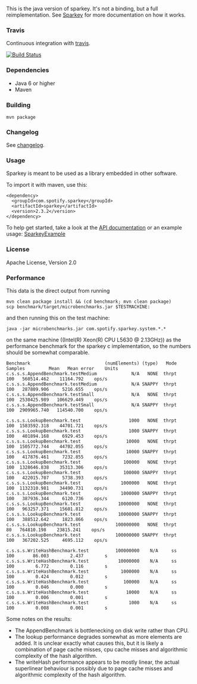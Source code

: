 This is the java version of sparkey. It's not a binding, but a full reimplementation.
See [Sparkey](http://github.com/spotify/sparkey) for more documentation on how it works.

### Travis
Continuous integration with [travis](https://travis-ci.org/spotify/sparkey-java).

[![Build Status](https://travis-ci.org/spotify/sparkey-java.svg?branch=master)](https://travis-ci.org/spotify/sparkey-java)

### Dependencies

* Java 6 or higher
* Maven

### Building

    mvn package

### Changelog
See [changelog](CHANGELOG.md).

### Usage

Sparkey is meant to be used as a library embedded in other software.

To import it with maven, use this:

    <dependency>
      <groupId>com.spotify.sparkey</groupId>
      <artifactId>sparkey</artifactId>
      <version>2.3.2</version>
    </dependency>

To help get started, take a look at the
[API documentation](http://spotify.github.io/sparkey-java/apidocs/2.0.0-SNAPSHOT/)
or an example usage: [SparkeyExample](src/test/java/com/spotify/sparkey/system/SparkeyExample.java)

### License

Apache License, Version 2.0

### Performance

This data is the direct output from running

    mvn clean package install && (cd benchmark; mvn clean package)
    scp benchmark/target/microbenchmarks.jar $TESTMACHINE:
    
and then running this on the test machine:

    java -jar microbenchmarks.jar com.spotify.sparkey.system.*.*

on the same machine ((Intel(R) Xeon(R) CPU L5630 @ 2.13GHz))
as the performance benchmark for the sparkey c implementation, so the numbers should
be somewhat comparable.

    Benchmark                            (numElements) (type)   Mode   Samples         Mean   Mean error    Units
    c.s.s.s.AppendBenchmark.testMedium             N/A   NONE  thrpt       100   560514.462    11164.792    ops/s
    c.s.s.s.AppendBenchmark.testMedium             N/A SNAPPY  thrpt       100   287809.906     5216.655    ops/s
    c.s.s.s.AppendBenchmark.testSmall              N/A   NONE  thrpt       100  2530425.989   106629.449    ops/s
    c.s.s.s.AppendBenchmark.testSmall              N/A SNAPPY  thrpt       100  2909965.740   114540.700    ops/s
    
    c.s.s.s.LookupBenchmark.test                  1000   NONE  thrpt       100  1583592.318    44701.721    ops/s
    c.s.s.s.LookupBenchmark.test                  1000 SNAPPY  thrpt       100   401894.168     6929.453    ops/s
    c.s.s.s.LookupBenchmark.test                 10000   NONE  thrpt       100  1505772.744    44702.055    ops/s
    c.s.s.s.LookupBenchmark.test                 10000 SNAPPY  thrpt       100   417876.461     7232.855    ops/s
    c.s.s.s.LookupBenchmark.test                100000   NONE  thrpt       100  1328646.838    35313.306    ops/s
    c.s.s.s.LookupBenchmark.test                100000 SNAPPY  thrpt       100   422015.707     5738.393    ops/s
    c.s.s.s.LookupBenchmark.test               1000000   NONE  thrpt       100  1132310.981    34490.731    ops/s
    c.s.s.s.LookupBenchmark.test               1000000 SNAPPY  thrpt       100   387936.344     6120.736    ops/s
    c.s.s.s.LookupBenchmark.test              10000000   NONE  thrpt       100   963257.371    15601.812    ops/s
    c.s.s.s.LookupBenchmark.test              10000000 SNAPPY  thrpt       100   388512.642     1823.866    ops/s
    c.s.s.s.LookupBenchmark.test             100000000   NONE  thrpt        80   764810.198    23815.241    ops/s
    c.s.s.s.LookupBenchmark.test             100000000 SNAPPY  thrpt       100   367202.525     4695.112    ops/s
    
    c.s.s.s.WriteHashBenchmark.test          100000000    N/A     ss       100       86.003        2.437        s
    c.s.s.s.WriteHashBenchmark.test           10000000    N/A     ss       100        6.772        0.116        s
    c.s.s.s.WriteHashBenchmark.test            1000000    N/A     ss       100        0.424        0.012        s
    c.s.s.s.WriteHashBenchmark.test             100000    N/A     ss       100        0.046        0.000        s
    c.s.s.s.WriteHashBenchmark.test              10000    N/A     ss       100        0.006        0.001        s
    c.s.s.s.WriteHashBenchmark.test               1000    N/A     ss       100        0.008        0.001        s

Some notes on the results:
* The AppendBenchmark is bottlenecking on disk write rather than CPU.
* The lookup performance degrades somewhat as more elements are added. It is unclear exactly what causes this,
  but it is likely a combination of page cache misses, cpu cache misses and algorithmic complexity of the hash algorithm.
* The writeHash performance appears to be mostly linear, the actual superlinear behaviour is possibly due to
  page cache misses and algorithmic complexity of the hash algorithm.
